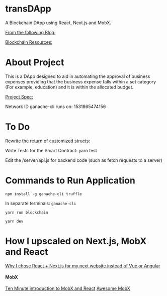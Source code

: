 # transDApp
A Blockchain DApp using React, Next.js and MobX.

[From the following Blog:](https://medium.com/@shefer.lior/building-a-blockchain-dapp-using-truffle-react-next-js-and-mobx-part-i-c46d218f4bdf)

[Blockchain Resources:](http://bit.ly/2JTITvE)

# About Project

This is a DApp designed to aid in automating the approval of business expenses providing that the business expense falls within a set category (For example, education) and it is within the allocated budget.

[Project Spec:](http://bit.ly/2zgWbS5)

Network ID ganache-cli runs on: 1531865474156 

# To Do

[ Rewrite the return of customized structs: ](https://medium.com/coinmonks/solidity-tutorial-returning-structs-from-public-functions-e78e48efb378)

Write Tests for the Smart Contract: yarn test 

Edit the /server/api.js for backend code (such as fetch requests to a server)

# Commands to Run Application

```npm install -g ganache-cli truffle```

In separate terminals: 
``` ganache-cli ``` 

``` yarn run blockchain ```

``` yarn dev ```

# How I upscaled on Next.js, MobX and React

[Why I chose React + Next.js for my next website instead of Vue or Angular](https://medium.freecodecamp.org/use-react-with-next-js-framework-and-how-it-made-my-life-easier-4280b643451)


#### MobX
[Ten Minute introduction to MobX and React](https://mobx.js.org/getting-started.html)
[Awesome MobX](https://github.com/mobxjs/awesome-mobx#awesome-mobx)



